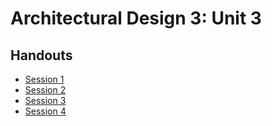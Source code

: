 # Architectural Design 3: Unit 3

## Handouts
- [Session 1](docs/AD3-Arduino-Session-1-Handout.pdf)
- [Session 2](docs/AD3-Arduino-Session-2-Handout.pdf)
- [Session 3](docs/AD3-Arduino-Session-3-Handout.pdf)
- [Session 4](docs/AD3-Arduino-Session-4-Handout.pdf)
